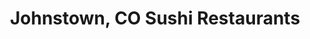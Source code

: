 ---
layout: city
title: Johnstown, CO Sushi Restaurants
permalink: /colorado/johnstown/
stateAbbr: CO
stateName: Colorado
cityName: Johnstown

---